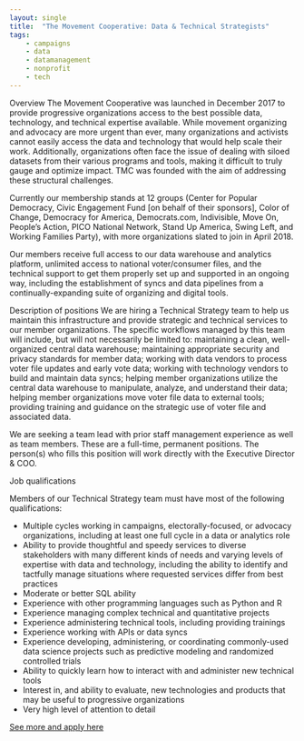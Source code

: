```yaml
---
layout: single
title:  "The Movement Cooperative: Data & Technical Strategists"
tags: 
    - campaigns
    - data
    - datamanagement
    - nonprofit
    - tech
---
```


Overview
The Movement Cooperative was launched in December 2017 to provide progressive organizations access to the best possible data, technology, and technical expertise available. While movement organizing and advocacy are more urgent than ever, many organizations and activists cannot easily access the data and technology that would help scale their work. Additionally, organizations often face the issue of dealing with siloed datasets from their various programs and tools, making it difficult to truly gauge and optimize impact. TMC was founded with the aim of addressing these structural challenges.

Currently our membership stands at 12 groups (Center for Popular Democracy, Civic Engagement Fund [on behalf of their sponsors], Color of Change, Democracy for America, Democrats.com, Indivisible, Move On, People’s Action, PICO National Network, Stand Up America, Swing Left, and Working Families Party), with more organizations slated to join in April 2018.

Our members receive full access to our data warehouse and analytics platform, unlimited access to national voter/consumer files, and the technical support to get them properly set up and supported in an ongoing way, including the establishment of syncs and data pipelines from a continually-expanding suite of organizing and digital tools.

Description of positions
We are hiring a Technical Strategy team to help us maintain this infrastructure and provide strategic and technical services to our member organizations. The specific workflows managed by this team will include, but will not necessarily be limited to: maintaining a clean, well-organized central data warehouse; maintaining appropriate security and privacy standards for member data; working with data vendors to process voter file updates and early vote data; working with technology vendors to build and maintain data syncs; helping member organizations utilize the central data warehouse to manipulate, analyze, and understand their data; helping member organizations move voter file data to external tools; providing training and guidance on the strategic use of voter file and associated data.

We are seeking a team lead with prior staff management experience as well as team members. These are a full-time, permanent positions. The person(s) who fills this position will work directly with the Executive Director & COO.

Job qualifications

Members of our Technical Strategy team must have most of the following qualifications:
* Multiple cycles working in campaigns, electorally-focused, or advocacy organizations, including at least one full cycle in a data or analytics role
* Ability to provide thoughtful and speedy services to diverse stakeholders with many different kinds of needs and varying levels of expertise with data and technology, including the ability to identify and tactfully manage situations where requested services differ from best practices
* Moderate or better SQL ability
* Experience with other programming languages such as Python and R
* Experience managing complex technical and quantitative projects
* Experience administering technical tools, including providing trainings
* Experience working with APIs or data syncs
* Experience developing, administering, or coordinating commonly-used data science projects such as predictive modeling and randomized controlled trials
* Ability to quickly learn how to interact with and administer new technical tools
* Interest in, and ability to evaluate, new technologies and products that may be useful to progressive organizations
* Very high level of attention to detail

[See more and apply here](https://boards.greenhouse.io/tmc/jobs/4012430002?t=fxnpq5mn2#.Wo-URhPwbq0)

